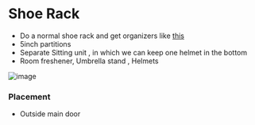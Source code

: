 # Shoe Rack

- Do a normal shoe rack and get organizers like [this](https://www.amazon.in/Adjustable-Risers-Storage-Stacker-Organizer/dp/B09C53R55W)
- 5inch partitions
- Separate Sitting unit , in which we can keep one helmet in the bottom
- Room freshener, Umbrella stand , Helmets

![image](https://github.com/user-attachments/assets/21708577-8dec-42bc-ac08-34deb11e7420)

### Placement
- Outside main door
